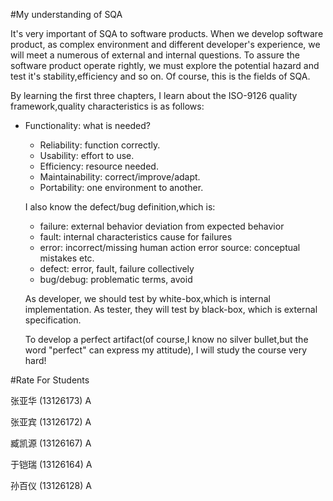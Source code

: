 #My understanding of SQA
 
 It's very important of SQA to software products. When we develop software product, as complex environment and different 
 developer's experience, we will meet a numerous of external and internal questions. To assure the software product 
 operate rightly, we must explore the potential hazard and test it's stability,efficiency and so on. Of course, this is 
 the fields of SQA.
 
 By learning the first three chapters, I learn about the ISO-9126 quality framework,quality characteristics is as follows:
- Functionality: what is needed? 
    - Reliability: function correctly. 
    - Usability: effort to use. 
    - Efficiency: resource needed. 
    - Maintainability: correct/improve/adapt. 
    - Portability: one environment to another.
    
    I also know the defect/bug definition,which is:
    - failure: external behavior deviation from expected behavior
    - fault: internal characteristics cause for failures
    - error: incorrect/missing human action error source: conceptual mistakes etc.
    - defect: error, fault, failure collectively
    - bug/debug: problematic terms, avoid
    
    As developer, we should test by white-box,which is internal implementation. As  tester, they will test by black-box, 
    which is external specification.
    
    To develop a perfect artifact(of course,I know no silver bullet,but the word "perfect" can express my attitude),
    I will study the course very hard!

#Rate For Students

  张亚华 (13126173) A
  
  张亚宾 (13126172) A
  
  臧凯源 (13126167) A
  
  于铠瑞 (13126164) A
  
  孙百仪 (13126128) A

